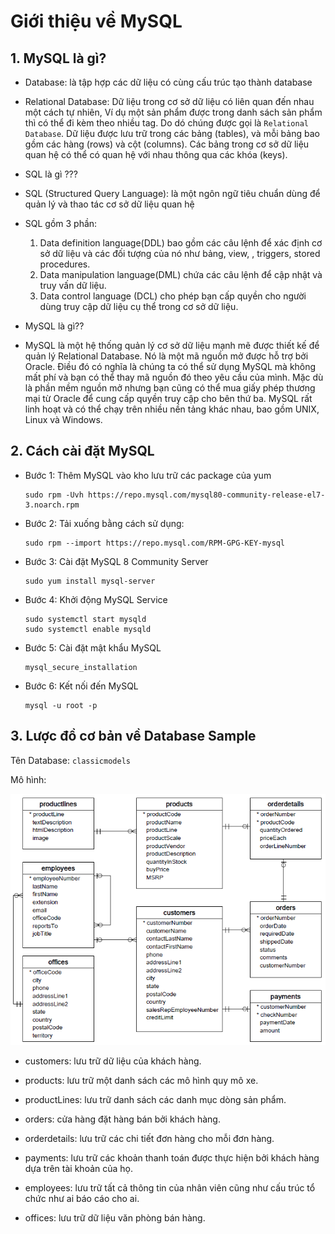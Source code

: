 # Giới thiệu về MySQL

## 1. MySQL là gì?

- Database: là tập hợp các dữ liệu có cùng cấu trúc tạo thành database

- Relational Database: Dữ liệu trong cơ sở dữ liệu có liên quan đến nhau một cách tự nhiên, Ví dụ một sản phẩm được trong danh sách sản phẩm thì có thể đi kèm theo nhiều tag. Do dó chúng được gọi là `Relational Database`. Dữ liệu được lưu trữ trong các bảng (tables), và mỗi bảng bao gồm các hàng (rows) và cột (columns). Các bảng trong cơ sở dữ liệu quan hệ có thể có quan hệ với nhau thông qua các khóa (keys).

- SQL là gì ???

 + SQL (Structured Query Language): là một ngôn ngữ tiêu chuẩn dùng để quản lý và thao tác cơ sở dữ liệu quan hệ 

 + SQL gồm 3 phần: 

   1. Data definition language(DDL) bao gồm các câu lệnh để xác định cơ sở dữ liệu và các đối tượng của nó như bảng, view, , triggers, stored procedures.
   2. Data manipulation language(DML) chứa các câu lệnh để cập nhật và truy vấn dữ liệu.
   3. Data control language (DCL) cho phép bạn cấp quyền cho người dùng truy cập dữ liệu cụ thể trong cơ sở dữ liệu.

- MySQL là gì??

 + MySQL là một hệ thống quản lý cơ sở dữ liệu mạnh mẽ được thiết kế để quản lý Relational Database. Nó là một mã nguồn mở được hỗ trợ bởi Oracle. Điều đó có nghĩa là chúng ta có thể sử dụng MySQL mà không mất phí và bạn có thể thay mã nguồn đó theo yêu cầu của mình. Mặc dù là phần mềm nguồn mở nhưng bạn cũng có thể mua giấy phép thương mại từ Oracle để cung cấp quyền truy cập cho bên thứ ba. MySQL rất linh hoạt và có thể chạy trên nhiều nền tảng khác nhau, bao gồm UNIX, Linux và Windows. 

## 2. Cách cài đặt MySQL

- Bước 1: Thêm MySQL vào kho lưu trữ các package của yum 

  ```
  sudo rpm -Uvh https://repo.mysql.com/mysql80-community-release-el7-3.noarch.rpm
  ```
- Bước 2: Tải xuống bằng cách sử dụng: 

  ```
  sudo rpm --import https://repo.mysql.com/RPM-GPG-KEY-mysql
  ```
- Bước 3: Cài đặt MySQL 8 Community Server

  ```
  sudo yum install mysql-server
  ```
- Bước 4: Khởi động MySQL Service

  ```
  sudo systemctl start mysqld
  sudo systemctl enable mysqld 
  ```



- Bước 5: Cài đặt mật khẩu MySQL
 
  ```
  mysql_secure_installation

  ```
- Bước 6: Kết nối đến MySQL
  ```
  mysql -u root -p
  ``` 
## 3. Lược đồ cơ bản về Database Sample

 Tên Database: `classicmodels`

 Mô hình:
  
  ![alt text](../Images/My_SQL.png)

- customers: lưu trữ dữ liệu của khách hàng.
 
- products: lưu trữ một danh sách các mô hình quy mô xe.
  
- productLines: lưu trữ danh sách các danh mục dòng sản phẩm.
 
- orders: cửa hàng đặt hàng bán bởi khách hàng.
 
- orderdetails: lưu trữ các chi tiết đơn hàng cho mỗi đơn hàng.
 
- payments: lưu trữ các khoản thanh toán được thực hiện bởi khách hàng dựa trên tài khoản của họ.
 
- employees: lưu trữ tất cả thông tin của nhân viên cũng như cấu trúc tổ chức như ai báo cáo cho ai.
 
- offices: lưu trữ dữ liệu văn phòng bán hàng.
  



          

